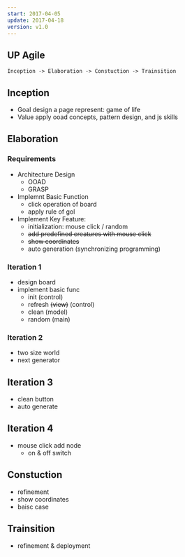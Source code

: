 ```yaml
---
start: 2017-04-05
update: 2017-04-18
version: v1.0
---
```


## UP Agile
`Inception -> Elaboration -> Constuction -> Trainsition`

## Inception
* Goal
design a page represent: game of life
* Value
apply ooad concepts, pattern design, and js skills

## Elaboration
### Requirements
* Architecture Design
  - OOAD
  - GRASP
* Implemnt Basic Function
  - click operation of board
  - apply rule of gol
* Implement Key Feature:
  - initialization: mouse click  / random
  - <del>add predefined creatures with mouse click</del>
  - <del>show coordinates</del>
  - auto generation (synchronizing programming)

### Iteration 1
* design board
* implement basic func
  - init (control)
  - refresh <del>(view)</del> (control)
  - clean (model)
  - random (main)

### Iteration 2
* two size world
* next generator

## Iteration 3
* clean button
* auto generate

## Iteration 4
* mouse click add node
  - on & off switch

## Constuction
* refinement
* show coordinates
* baisc case

## Trainsition
* refinement & deployment
